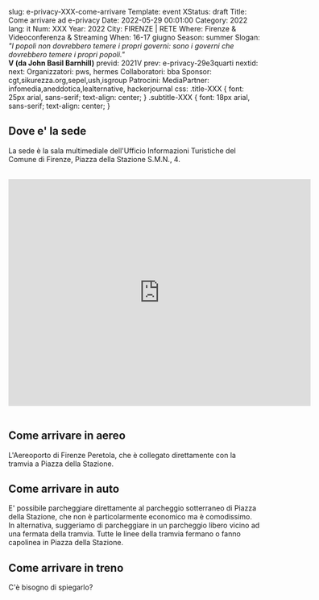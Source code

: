 slug: e-privacy-XXX-come-arrivare
Template: event
XStatus: draft
Title: Come arrivare ad e-privacy
Date: 2022-05-29 00:01:00
Category: 2022
lang: it
Num: XXX
Year: 2022
City: FIRENZE | RETE
Where: Firenze & Videoconferenza & Streaming
When: 16-17 giugno
Season: summer
Slogan: <i>"I popoli non dovrebbero temere i propri governi: sono i governi che dovrebbero temere i propri popoli."</i><br/><b>V (da John Basil Barnhill)</b>
previd: 2021V
prev: e-privacy-29e3quarti
nextid:
next:
Organizzatori: pws, hermes
Collaboratori: bba
Sponsor: cgt,sikurezza.org,sepel,ush,isgroup
Patrocini: 
MediaPartner: infomedia,aneddotica,lealternative, hackerjournal
css: .title-XXX { font: 25px arial, sans-serif; text-align: center; }   .subtitle-XXX { font: 18px arial, sans-serif; text-align: center; }


<h2>Dove e' la sede</h2>

La sede è la sala multimediale dell'Ufficio Informazioni Turistiche del Comune di Firenze, Piazza della Stazione S.M.N., 4.
<br><br>

<iframe src="https://www.google.com/maps/embed?pb=!1m18!1m12!1m3!1d2880.8889606944167!2d11.2468021154871!3d43.77516375255347!2m3!1f0!2f0!3f0!3m2!1i1024!2i768!4f13.1!3m3!1m2!1s0x132a56a860569c69%3A0x5a395f1d7c8b739e!2sUfficio%20Informazioni%20Turistiche%20Comune%20di%20Firenze%20-%20Feel%20Florence!5e0!3m2!1sit!2sit!4v1654003632802!5m2!1sit!2sit" width="600" height="450" style="border:0;" allowfullscreen="" loading="lazy" referrerpolicy="no-referrer-when-downgrade"></iframe>
<br><br>


<h2>Come arrivare in aereo</h2>

L'Aereoporto di Firenze Peretola, che è collegato direttamente con la tramvia a Piazza della Stazione.

<h2>Come arrivare in auto</h2>

E' possibile parcheggiare direttamente al parcheggio sotterraneo di Piazza della Stazione, che non è particolarmente economico ma è comodissimo.
<br>
In alternativa, suggeriamo di parcheggiare in un parcheggio libero vicino ad una fermata della tramvia. Tutte le linee della tramvia fermano o fanno capolinea in Piazza della Stazione.



<h2>Come arrivare in treno</h2>

C'è bisogno di spiegarlo?

